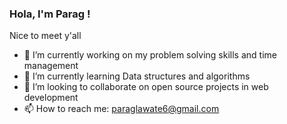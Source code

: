 ### Hola, I'm Parag !
Nice to meet y'all
- 🔭 I’m currently working on my problem solving skills and time management
- 🌱 I’m currently learning Data structures and algorithms
- 👯 I’m looking to collaborate on open source projects in web development
- 📫 How to reach me: paraglawate6@gmail.com
<!--
**ParagLawate/ParagLawate** is a ✨ _special_ ✨ repository because its `README.md` (this file) appears on your GitHub profile.

Here are some ideas to get you started:

- 🔭 I’m currently working on my problem solving skills and time management
- 🌱 I’m currently learning Data structures and algorithms
- 👯 I’m looking to collaborate on open source projects in web development
- 🤔 I’m looking for help with 
- 💬 Ask me about ...
- 📫 How to reach me: paraglawate6@gmail.com
- 😄 Pronouns: ...
- ⚡ Fun fact: ...
-->
